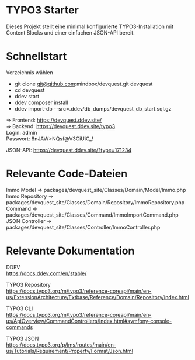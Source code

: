 # TYPO3 Starter

Dieses Projekt stellt eine minimal konfigurierte TYPO3-Installation mit Content Blocks und einer einfachen JSON-API bereit.

# Schnellstart

Verzeichnis wählen
- git clone git@github.com:mindbox/devquest.git devquest
- cd devquest
- ddev start
- ddev composer install
- ddev import-db --src=.ddev/db_dumps/devquest_db_start.sql.gz

=> Frontend: https://devquest.ddev.site/  
=> Backend: https://devquest.ddev.site/typo3  
Login: admin  
Passwort: 8nJAW>NQsf@V3CiUiC_!  

JSON-API: https://devquest.ddev.site/?type=171234  

# Relevante Code-Dateien
Immo Model => packages/devquest_site/Classes/Domain/Model/Immo.php  
Immo Repository => packages/devquest_site/Classes/Domain/Repository/ImmoRepository.php  
Command => packages/devquest_site/Classes/Command/ImmoImportCommand.php  
JSON Controller => packages/devquest_site/Classes/Controller/ImmoController.php  

# Relevante Dokumentation
DDEV  
https://docs.ddev.com/en/stable/  

TYPO3 Repository  
https://docs.typo3.org/m/typo3/reference-coreapi/main/en-us/ExtensionArchitecture/Extbase/Reference/Domain/Repository/Index.html  

TYPO3 CLI  
https://docs.typo3.org/m/typo3/reference-coreapi/main/en-us/ApiOverview/CommandControllers/Index.html#symfony-console-commands  

TYPO3 JSON  
https://docs.typo3.org/p/lms/routes/main/en-us/Tutorials/Requirement/Property/Format/Json.html  
